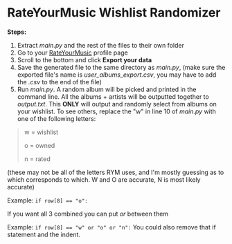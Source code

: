 # RateYourMusic Wishlist Randomizer
**Steps:**
1. Extract *main.py* and the rest of the files to their own folder
2. Go to your [RateYourMusic](https://www.rateyourmusic.com) profile page
3. Scroll to the bottom and click **Export your data**
4. Save the generated file to the same directory as *main.py*, (make sure the exported file's name is *user_albums_export.csv*, you may have to add the *.csv* to the end of the file)
5. Run *main.py*. A random album will be picked and printed in the command line. All the albums + artists will be outputted together to *output.txt*. 
This **ONLY** will output and randomly select from albums on your wishlist. To see others, replace the "w" in line 10 of *main.py* with one of the following letters:
>w = wishlist
>
>o = owned
>
>n = rated

(these may not be all of the letters RYM uses, and I'm mostly guessing as to which corresponds to which. W and O are accurate, N is most likely accurate)

Example:
    `if row[8] == "o":`

If you want all 3 combined you can put *or* between them

Example:
    `if row[8] == "w" or "o" or "n":`
You could also remove that if statement and the indent.

